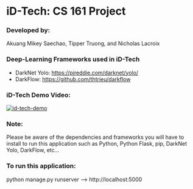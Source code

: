 # iD-Tech: CS 161 Project 

### Developed by: 
Akuang Mikey Saechao, Tipper Truong, and Nicholas Lacroix

### Deep-Learning Frameworks used in iD-Tech
- DarkNet Yolo: https://pjreddie.com/darknet/yolo/
- DarkFlow: https://github.com/thtrieu/darkflow

### iD-Tech Demo Video: 
[![id-tech-demo](https://img.youtube.com/vi/gYAZjj1jOYQ/0.jpg)](https://www.youtube.com/watch?v=gYAZjj1jOYQ&feature=youtu.be)

### Note:
Please be aware of the dependencies and frameworks you will have to install to run this application such as Python, Python Flask, pip, DarkNet Yolo, DarkFlow, etc...

### To run this application:
python manage.py runserver --> http://localhost:5000



